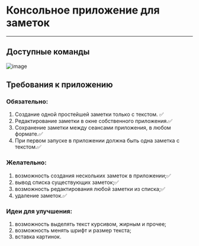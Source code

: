# Консольное приложение для заметок
____
## Доступные команды
![image](https://github.com/Reinekeder/NotesApp/assets/78594772/b07c519e-ae66-4857-84a4-c4ecc3535f9d)

## Требования к приложению
### Обязательно: 
1. Создание одной простейшей заметки только с текстом. ✅
2. Редактирование заметки в окне собственного приложения.✅
3. Сохранение заметки между сеансами приложения, в любом формате.✅
4. При первом запуске в приложении должна быть одна заметка с текстом.✅
### Желательно: 
1. возможность создания нескольких заметок в приложении;✅
2. вывод списка существующих заметок;✅
3. возможность редактирования любой заметки из списка;✅
4. удаление заметок.✅
### Идеи для улучшения: 
1. возможность выделять текст курсивом, жирным и прочее;
2. возможность менять шрифт и размер текста;
3. вставка картинок.
